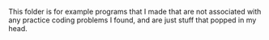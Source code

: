 This folder is for example programs that I made that are not associated with any practice coding problems I found, and are just stuff that popped in my head.
